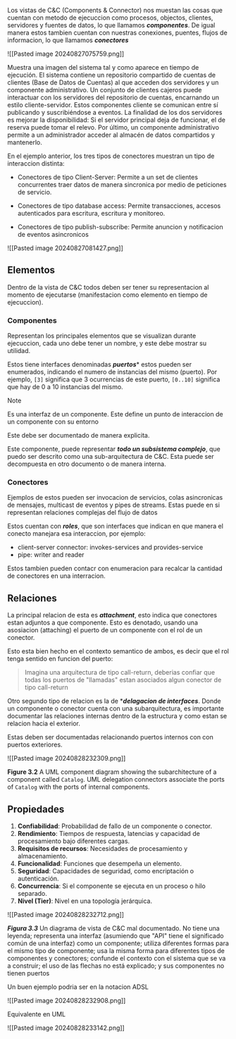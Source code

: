 Los vistas de C&C (Components & Connector) nos muestan las cosas que cuentan con metodo de ejecuccion como procesos, objectos, clientes, servidores y fuentes de datos, lo que llamamos ***componentes***. De igual manera estos tambien cuentan con nuestras conexiones, puentes, flujos de informacion, lo que llamamos ***conectores***

![[Pasted image 20240827075759.png]]

 Muestra una imagen del sistema tal y como aparece en tiempo de ejecución. El sistema contiene un repositorio compartido de cuentas de clientes (Base de Datos de Cuentas) al que acceden dos servidores y un componente administrativo. Un conjunto de clientes cajeros puede interactuar con los servidores del repositorio de cuentas, encarnando un estilo cliente-servidor. Estos componentes cliente se comunican entre sí publicando y suscribiéndose a eventos. La finalidad de los dos servidores es mejorar la disponibilidad: Si el servidor principal deja de funcionar, el de reserva puede tomar el relevo. Por último, un componente administrativo permite a un administrador acceder al almacén de datos compartidos y mantenerlo.

En el ejemplo anterior, los tres tipos de conectores muestran un tipo de interaccion distinta:

- Conectores de tipo Client-Server: Permite a un set de clientes concurrentes traer datos de manera sincronica por medio de peticiones de servicio.

- Conectores de tipo database access: Permite transacciones, accesos autenticados para escritura, escritura y monitoreo.

- Conectores de tipo publish-subscribe: Permite anuncion y notificacion de eventos asincronicos


![[Pasted image 20240827081427.png]]
## Elementos 

Dentro de la vista de C&C todos deben ser tener su representacion al momento de ejecutarse (manifestacion como elemento en tiempo de ejecuccion).

### Componentes
Representan los principales elementos que se visualizan durante ejecuccion, cada uno debe tener un nombre, y este debe mostrar su utilidad.

Estos tiene interfaces denominadas ***puertos**** estos pueden ser enumerados, indicando el numero de instancias del mismo (puerto). Por ejemplo, `[3]` significa que 3 ocurrencias de este puerto, `[0..10]` significa que hay de 0 a 10 instancias del mismo.

>[!NOTE]
>Es una interfaz de un componente. Este define un punto de interaccion de un componente con su entorno

Este debe ser documentado de manera explicita.

Este componente, puede representar ***todo un subsistema complejo***, que puedo ser descrito como una sub-arquitectura de C&C. Esta puede ser decompuesta en otro documento o de manera interna.

### Conectores
Ejemplos de estos pueden ser invocacion de servicios, colas asincronicas de mensajes, multicast de eventos y pipes de streams. Estas puede en si representan relaciones complejas del flujo de datos 

Estos cuentan con ***roles***, que son interfaces que indican en que manera el conecto manejara esa interaccion, por ejemplo:

- client-server connector: invokes-services and provides-service 
- pipe: writer and reader

Estos tambien pueden contacr con enumeracion para recalcar la cantidad de conectores en una interracion.

## Relaciones

La principal relacion de esta es ***attachment***, esto indica que conectores estan adjuntos a que componente. Esto es denotado, usando una asosiacion (attaching) el puerto de un componente con el rol de un conector.

Esto esta bien hecho en el contexto semantico de ambos, es decir que el rol tenga sentido en funcion del puerto:

> Imagina una arquitectura de tipo call-return, deberias confiar que todas los puertos de "llamadas" estan asociados algun conector de tipo call-return

Otro segundo tipo de relacion es la de ****delagacion de interfaces***. Donde un componente o conector cuenta con una subarquitectura, es importante documentar las relaciones internas dentro de la estructura y como estan se relacion hacia el exterior.

Estas deben ser documentadas relacionando puertos internos con con puertos exteriores.

![[Pasted image 20240828232309.png]]

**Figure 3.2** A UML component diagram showing the subarchitecture of a component called `Catalog`. UML delegation connectors associate the ports of `Catalog` with the ports of internal components.

## Propiedades

1. **Confiabilidad**: Probabilidad de fallo de un componente o conector.
2. **Rendimiento**: Tiempos de respuesta, latencias y capacidad de procesamiento bajo diferentes cargas.
3. **Requisitos de recursos**: Necesidades de procesamiento y almacenamiento.
4. **Funcionalidad**: Funciones que desempeña un elemento.
5. **Seguridad**: Capacidades de seguridad, como encriptación o autenticación.
6. **Concurrencia**: Si el componente se ejecuta en un proceso o hilo separado.
7. **Nivel (Tier)**: Nivel en una topología jerárquica.


![[Pasted image 20240828232712.png]]

***Figura 3.3*** Un diagrama de vista de C&C mal documentado. No tiene una leyenda; representa una interfaz (asumiendo que "API" tiene el significado común de una interfaz) como un componente; utiliza diferentes formas para el mismo tipo de componente; usa la misma forma para diferentes tipos de componentes y conectores; confunde el contexto con el sistema que se va a construir; el uso de las flechas no está explicado; y sus componentes no tienen puertos

Un buen ejemplo podria ser en la notacion ADSL

![[Pasted image 20240828232908.png]]

Equivalente en UML

![[Pasted image 20240828233142.png]]